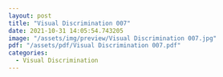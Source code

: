 ```yaml
---
layout: post
title: "Visual Discrimination 007"
date: 2021-10-31 14:05:54.743205
image: "/assets/img/preview/Visual Discrimination 007.jpg"
pdf: "/assets/pdf/Visual Discrimination 007.pdf"
categories:
  - Visual Discrimination 
---
```

